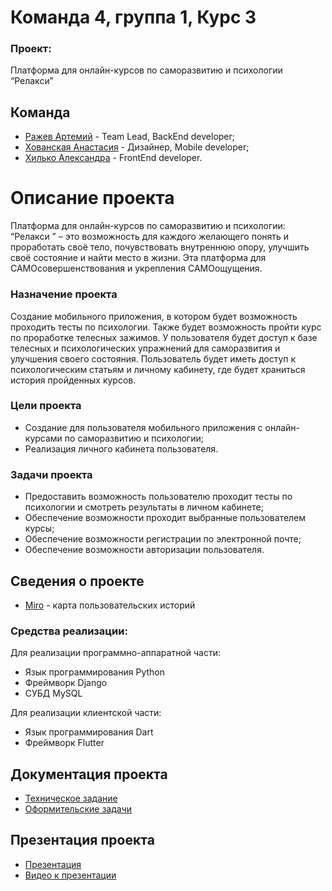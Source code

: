# Команда 4, группа 1, Курс 3
### Проект: 
Платформа для онлайн-курсов по саморазвитию и психологии “Релакси” 
## Команда
- [Ражев Артемий](https://github.com/ArtRetro) - Team Lead, BackEnd developer;
- [Хованская Анастасия](https://github.com/hovsic) - Дизайнер, Mobile developer;
- [Хилько Александра](https://github.com/hovsic) - FrontEnd developer.
# Описание проекта 
Платформа для онлайн-курсов по саморазвитию и психологии: “Релакси ” – это возможность для каждого желающего понять и проработать своё тело, почувствовать внутреннюю опору, улучшить своё состояние и найти место в жизни. Эта платформа для САМОсовершенствования и укрепления САМОощущения.
### Назначение проекта 
Создание мобильного приложения, в котором будет возможность проходить тесты по психологии. Также будет возможность пройти курс по проработке телесных зажимов. У пользователя будет доступ к базе телесных и психологических упражнений для саморазвития и улучшения своего состояния. Пользователь будет иметь доступ к психологическим статьям и личному кабинету, где будет храниться история пройденных курсов.
### Цели проекта
-	Создание для пользователя мобильного приложения с онлайн-курсами по саморазвитию и психологии;
-	Реализация личного кабинета пользователя.
### Задачи проекта 
-	Предоставить возможность пользователю проходит тесты по психологии и смотреть результаты в личном кабинете;
-	Обеспечение возможности проходит выбранные пользователем курсы;
-	Обеспечение возможности регистрации по электронной почте;
-	Обеспечение возможности авторизации пользователя.
## Сведения о проекте
- [Miro]() - карта пользовательских историй
### Средства реализации:
Для реализации программно-аппаратной части:
- Язык программирования Python
- Фреймворк Django
- СУБД MySQL

Для реализации клиентской части: 
- Язык программирования Dart
- Фреймворк Flutter
## Документация проекта 
- [Техническое задание](https://github.com/ArtRetro/Project-TP/tree/master/ТЗ)
- [Оформительские задачи](https://github.com/ArtRetro/Project-TP/tree/master/Оформительские%20задачи)
## Презентация проекта 
- [Презентация](https://github.com/ArtRetro/Project-TP/tree/master/Презентация)
- [Видео к презентации](https://github.com/ArtRetro/Project-TP/tree/master/Видео)


